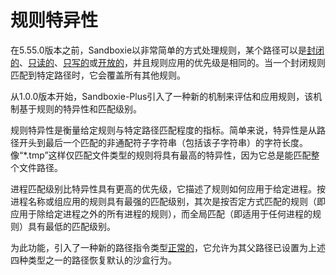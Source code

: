 # 规则特异性

在5.55.0版本之前，Sandboxie以非常简单的方式处理规则，某个路径可以是[封闭的](./Content/zh_CN/ClosedFilePath.md)、[只读的](./Content/zh_CN/ReadFilePath.md)、[只写的](./Content/zh_CN/WriteFilePath.md)或[开放的](./Content/zh_CN/OpenFilePath.md)，并且规则应用的优先级是相同的。当一个封闭规则匹配到特定路径时，它会覆盖所有其他规则。

从1.0.0版本开始，Sandboxie-Plus引入了一种新的机制来评估和应用规则，该机制基于规则的特异性和匹配级别。

规则特异性是衡量给定规则与特定路径匹配程度的指标。简单来说，特异性是从路径开头到最后一个匹配的非通配符子字符串（包括该子字符串）的字符长度。像“*.tmp”这样仅匹配文件类型的规则将具有最高的特异性，因为它总是能匹配整个文件路径。

进程匹配级别比特异性具有更高的优先级，它描述了规则如何应用于给定进程。按进程名称或组应用的规则具有最强的匹配级别，其次是按否定方式匹配的规则（即应用于除给定进程之外的所有进程的规则），而全局匹配（即适用于任何进程的规则）具有最低的匹配级别。

为此功能，引入了一种新的路径指令类型[正常的](./Content/zh_CN/NormalFilePath.md)，它允许为其父路径已设置为上述四种类型之一的路径恢复默认的沙盒行为。
